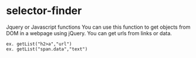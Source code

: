 # selector-finder
Jquery or Javascript functions
You can use this function to get objects from DOM in a webpage using jQuery.
You can get urls from links or data.
```
ex. getList("h2>a","url")
ex. getList("span.data","text")
```
